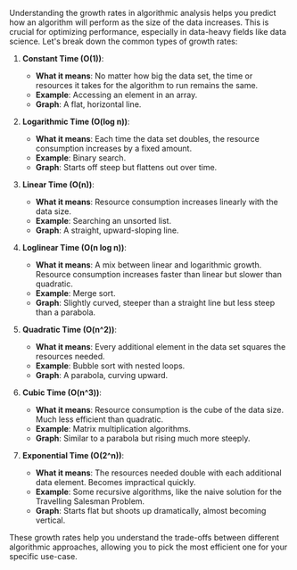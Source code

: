 Understanding the growth rates in algorithmic analysis helps you predict how an algorithm will perform as the size of the data increases. This is crucial for optimizing performance, especially in data-heavy fields like data science. Let's break down the common types of growth rates:

1. **Constant Time (O(1))**:  
   - **What it means**: No matter how big the data set, the time or resources it takes for the algorithm to run remains the same. 
   - **Example**: Accessing an element in an array.
   - **Graph**: A flat, horizontal line.

2. **Logarithmic Time (O(log n))**:  
   - **What it means**: Each time the data set doubles, the resource consumption increases by a fixed amount.
   - **Example**: Binary search.
   - **Graph**: Starts off steep but flattens out over time.

3. **Linear Time (O(n))**:  
   - **What it means**: Resource consumption increases linearly with the data size.
   - **Example**: Searching an unsorted list.
   - **Graph**: A straight, upward-sloping line.

4. **Loglinear Time (O(n log n))**:  
   - **What it means**: A mix between linear and logarithmic growth. Resource consumption increases faster than linear but slower than quadratic.
   - **Example**: Merge sort.
   - **Graph**: Slightly curved, steeper than a straight line but less steep than a parabola.

5. **Quadratic Time (O(n^2))**:  
   - **What it means**: Every additional element in the data set squares the resources needed.
   - **Example**: Bubble sort with nested loops.
   - **Graph**: A parabola, curving upward.

6. **Cubic Time (O(n^3))**:  
   - **What it means**: Resource consumption is the cube of the data size. Much less efficient than quadratic.
   - **Example**: Matrix multiplication algorithms.
   - **Graph**: Similar to a parabola but rising much more steeply.

7. **Exponential Time (O(2^n))**:  
   - **What it means**: The resources needed double with each additional data element. Becomes impractical quickly.
   - **Example**: Some recursive algorithms, like the naive solution for the Travelling Salesman Problem.
   - **Graph**: Starts flat but shoots up dramatically, almost becoming vertical.

These growth rates help you understand the trade-offs between different algorithmic approaches, allowing you to pick the most efficient one for your specific use-case.